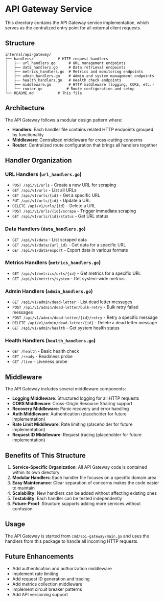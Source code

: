 # API Gateway Service

This directory contains the API Gateway service implementation, which serves as the centralized entry point for all external client requests.

## Structure

```
internal/api-gateway/
├── handlers/           # HTTP request handlers
│   ├── url_handlers.go      # URL management endpoints
│   ├── data_handlers.go     # Data retrieval endpoints
│   ├── metrics_handlers.go  # Metrics and monitoring endpoints
│   ├── admin_handlers.go    # Admin and system management endpoints
│   ├── health_handlers.go   # Health check endpoints
│   ├── middleware.go        # HTTP middleware (logging, CORS, etc.)
│   └── router.go           # Route configuration and setup
└── README.md           # This file
```

## Architecture

The API Gateway follows a modular design pattern where:

- **Handlers**: Each handler file contains related HTTP endpoints grouped by functionality
- **Middleware**: Centralized middleware for cross-cutting concerns
- **Router**: Centralized route configuration that brings all handlers together

## Handler Organization

### URL Handlers (`url_handlers.go`)
- `POST /api/v1/urls` - Create a new URL for scraping
- `GET /api/v1/urls` - List all URLs
- `GET /api/v1/urls/{id}` - Get a specific URL
- `PUT /api/v1/urls/{id}` - Update a URL
- `DELETE /api/v1/urls/{id}` - Delete a URL
- `POST /api/v1/urls/{id}/scrape` - Trigger immediate scraping
- `GET /api/v1/urls/{id}/status` - Get URL status

### Data Handlers (`data_handlers.go`)
- `GET /api/v1/data` - List scraped data
- `GET /api/v1/data/{url_id}` - Get data for a specific URL
- `GET /api/v1/data/export` - Export data in various formats

### Metrics Handlers (`metrics_handlers.go`)
- `GET /api/v1/metrics/urls/{id}` - Get metrics for a specific URL
- `GET /api/v1/metrics/system` - Get system-wide metrics

### Admin Handlers (`admin_handlers.go`)
- `GET /api/v1/admin/dead-letter` - List dead letter messages
- `POST /api/v1/admin/dead-letter/bulk-retry` - Bulk retry failed messages
- `POST /api/v1/admin/dead-letter/{id}/retry` - Retry a specific message
- `DELETE /api/v1/admin/dead-letter/{id}` - Delete a dead letter message
- `GET /api/v1/admin/health` - Get system health status

### Health Handlers (`health_handlers.go`)
- `GET /health` - Basic health check
- `GET /ready` - Readiness probe
- `GET /live` - Liveness probe

## Middleware

The API Gateway includes several middleware components:

- **Logging Middleware**: Structured logging for all HTTP requests
- **CORS Middleware**: Cross-Origin Resource Sharing support
- **Recovery Middleware**: Panic recovery and error handling
- **Auth Middleware**: Authentication (placeholder for future implementation)
- **Rate Limit Middleware**: Rate limiting (placeholder for future implementation)
- **Request ID Middleware**: Request tracing (placeholder for future implementation)

## Benefits of This Structure

1. **Service-Specific Organization**: All API Gateway code is contained within its own directory
2. **Modular Handlers**: Each handler file focuses on a specific domain area
3. **Easy Maintenance**: Clear separation of concerns makes the code easier to maintain
4. **Scalability**: New handlers can be added without affecting existing ones
5. **Testability**: Each handler can be tested independently
6. **Future-Proof**: Structure supports adding more services without confusion

## Usage

The API Gateway is started from `cmd/api-gateway/main.go` and uses the handlers from this package to handle all incoming HTTP requests.

## Future Enhancements

- Add authentication and authorization middleware
- Implement rate limiting
- Add request ID generation and tracing
- Add metrics collection middleware
- Implement circuit breaker patterns
- Add API versioning support 